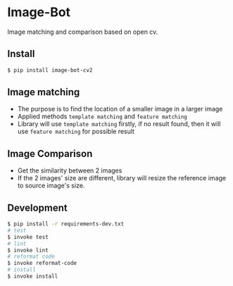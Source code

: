 Image-Bot
=============
Image matching and comparison based on open cv.

Install
-------
``` sh
$ pip install image-bot-cv2
```

Image matching
-------
* The purpose is to find the location of a smaller image in a larger image
* Applied methods `template matching` and `feature matching`
* Library will use `template matching` firstly, if no result found, then it will use `feature matching` for possible result

Image Comparison
-------
* Get the similarity between 2 images
* If the 2 images' size are different, library will resize the reference image to source image's size.

Development
-------
``` sh
$ pip install -r requirements-dev.txt
# test
$ invoke test
# lint
$ invoke lint
# reformat code
$ invoke reformat-code
# install
$ invoke install
```
